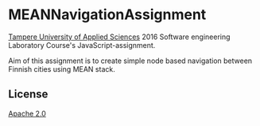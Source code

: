# MEANNavigationAssignment
[Tampere University of Applied Sciences](http://www.tamk.fi/web/tamken) 2016 Software engineering Laboratory Course's JavaScript-assignment.

Aim of this assignment is to create simple node based navigation between Finnish cities using MEAN stack.

## License
  [Apache 2.0](https://raw.githubusercontent.com/13i224HetekiviLehmus/MEANNavigationAssignment/master/LICENSE)
